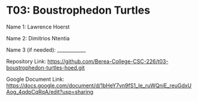 # T03: Boustrophedon Turtles

Name 1: Lawrence Hoerst

Name 2: Dimitrios Ntentia

Name 3 (if needed): ____________

Repository Link: https://github.com/Berea-College-CSC-226/t03-boustrophedon-turtles-hoed.git

Google Document Link: https://docs.google.com/document/d/1bHeY7vn9fS1_Ie_ruWQniE_reuGdxUAog_4qdpCqRqA/edit?usp=sharing
